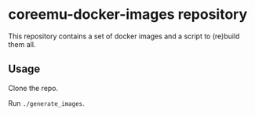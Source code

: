 # coreemu-docker-images repository

This repository contains a set of docker images and a script to (re)build them all.

## Usage

Clone the repo.

Run ```./generate_images```.
